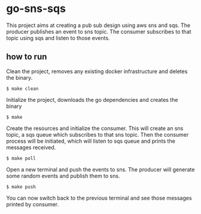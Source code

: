 # go-sns-sqs

This project aims at creating a pub sub design using aws sns and sqs. The producer publishes an event to sns topic. The 
consumer subscribes to that topic using sqs and listen to those events.

## how to run

Clean the project, removes any existing docker infrastructure and deletes the binary.
```shell
$ make clean
```

Initialize the project, downloads the go dependencies and creates the binary
```shell
$ make
```

Create the resources and initialize the consumer. This will create an sns topic, a sqs queue which subscribes 
to that sns topic. Then the consumer process will be initiated, which will listen to sqs queue and prints the messages
received.
```shell
$ make poll
```

Open a new terminal and push the events to sns. The producer will generate some random events and publish them to sns.
```shell
$ make push
```

You can now switch back to the previous terminal and see those messages printed by consumer.
